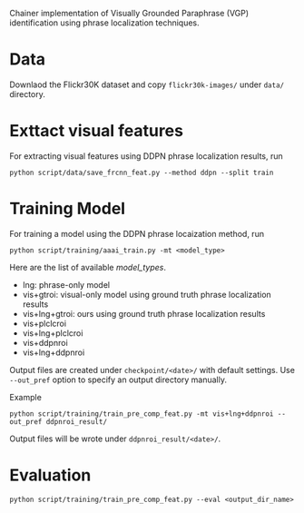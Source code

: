 Chainer implementation of Visually Grounded Paraphrase (VGP) identification using phrase localization techniques.

# Data
Downlaod the Flickr30K dataset and copy `flickr30k-images/` under `data/` directory.

# Exttact visual features
For extracting visual features using DDPN phrase localization results, run
```
python script/data/save_frcnn_feat.py --method ddpn --split train
```

# Training Model
For training a model using the DDPN phrase locaization method, run

```
python script/training/aaai_train.py -mt <model_type>
```
Here are the list of available *model_types*.

- lng: phrase-only model
- vis+gtroi: visual-only model using ground truth phrase localization results
- vis+lng+gtroi: ours using ground truth phrase localization results
- vis+plclcroi
- vis+lng+plclcroi
- vis+ddpnroi
- vis+lng+ddpnroi

Output files are created under `checkpoint/<date>/` with default settings.
Use `--out_pref` option to specify an output directory manually.

Example

```
python script/training/train_pre_comp_feat.py -mt vis+lng+ddpnroi --out_pref ddpnroi_result/
```

Output files will be wrote under `ddpnroi_result/<date>/`.

# Evaluation

```
python script/training/train_pre_comp_feat.py --eval <output_dir_name>
```